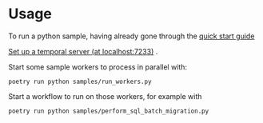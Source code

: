 # Usage

To run a python sample, having already gone through the [quick start guide](../README.md)

[Set up a temporal server (at localhost:7233)](https://docs.temporal.io/application-development/foundations#run-a-development-cluster) .

Start some sample workers to process in parallel with:

    poetry run python samples/run_workers.py

Start a workflow to run on those workers, for example with

    poetry run python samples/perform_sql_batch_migration.py

